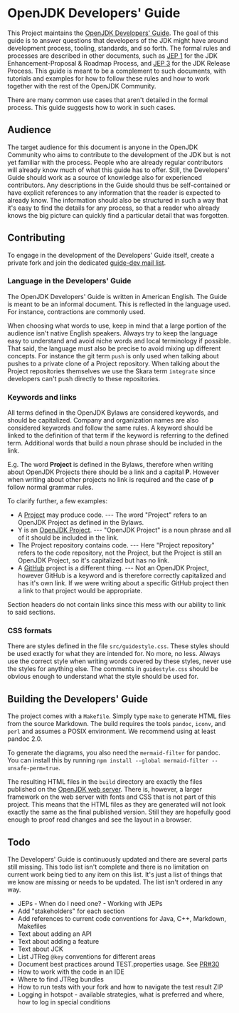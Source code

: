 # OpenJDK Developers' Guide

This Project maintains the [OpenJDK Developers' Guide](https://openjdk.java.net/guide/). The goal of this guide is to answer questions that developers of the JDK might have around development process, tooling, standards, and so forth. The formal rules and processes are described in other documents, such as [JEP 1](https://openjdk.java.net/jeps/1) for the JDK Enhancement-Proposal & Roadmap Process, and [JEP 3](https://openjdk.java.net/jeps/3) for the JDK Release Process. This guide is meant to be a complement to such documents, with tutorials and examples for how to follow these rules and how to work together with the rest of the OpenJDK Community.

There are many common use cases that aren't detailed in the formal process. This guide suggests how to work in such cases.

## Audience

The target audience for this document is anyone in the OpenJDK Community who aims to contribute to the development of the JDK but is not yet familiar with the process. People who are already regular contributors will already know much of what this guide has to offer. Still, the Developers' Guide should work as a source of knowledge also for experienced contributors. Any descriptions in the Guide should thus be self-contained or have explicit references to any information that the reader is expected to already know. The information should also be structured in such a way that it's easy to find the details for any process, so that a reader who already knows the big picture can quickly find a particular detail that was forgotten.

## Contributing

To engage in the development of the Developers' Guide itself, create a private fork and join the dedicated [guide-dev mail list](https://mail.openjdk.java.net/mailman/listinfo/guide-dev).

### Language in the Developers' Guide

The OpenJDK Developers' Guide is written in American English. The Guide is meant to be an informal document. This is reflected in the language used. For instance, contractions are commonly used.

When choosing what words to use, keep in mind that a large portion of the audience isn't native English speakers. Always try to keep the language easy to understand and avoid niche words and local terminology if possible. That said, the language must also be precise to avoid mixing up different concepts. For instance the git term `push` is only used when talking about pushes to a private clone of a Project repository. When talking about the Project repositories themselves we use the Skara term `integrate` since developers can't push directly to these repositories.

### Keywords and links

All terms defined in the OpenJDK Bylaws are considered keywords, and should be capitalized. Company and organization names are also considered keywords and follow the same rules. A keyword should be linked to the definition of that term if the keyword is referring to the defined term. Additional words that build a noun phrase should be included in the link.

E.g. The word **Project** is defined in the Bylaws, therefore when writing about OpenJDK Projects there should be a link and a capital **P**. However when writing about other projects no link is required and the case of **p** follow normal grammar rules.

To clarify further, a few examples:

* A [Project](https://openjdk.org/bylaws#project) may produce code. --- The word "Project" refers to an OpenJDK Project as defined in the Bylaws.
* Y is an [OpenJDK Project](https://openjdk.org/bylaws#project). --- "OpenJDK Project" is a noun phrase and all of it should be included in the link.
* The Project repository contains code. --- Here "Project repository" refers to the code repository, not the Project, but the Project is still an OpenJDK Project, so it's capitalized but has no link.
* A [GitHub](https://github.com) project is a different thing. --- Not an OpenJDK Project, however GitHub is a keyword and is therefore correctly capitalized and has it's own link. If we were writing about a specific GitHub project then a link to that project would be appropriate.

Section headers do not contain links since this mess with our ability to link to said sections.

### CSS formats

There are styles defined in the file `src/guidestyle.css`. These styles should be used exactly for what they are intended for. No more, no less. Always use the correct style when writing words covered by these styles, never use the styles for anything else. The comments in `guidestyle.css` should be obvious enough to understand what the style should be used for.

## Building the Developers' Guide

The project comes with a `Makefile`. Simply type `make` to generate HTML files from the source Markdown. The build requires the tools `pandoc`, `iconv`, and `perl` and assumes a POSIX environment. We recommend using at least pandoc 2.0.

To generate the diagrams, you also need the `mermaid-filter` for pandoc. You can install this by running `npm install --global mermaid-filter --unsafe-perm=true`.

The resulting HTML files in the `build` directory are exactly the files published on the [OpenJDK web server](https://openjdk.java.net/guide/). There is, however, a larger framework on the web server with fonts and CSS that is not part of this project. This means that the HTML files as they are generated will not look exactly the same as the final published version. Still they are hopefully good enough to proof read changes and see the layout in a browser.

## Todo

The Developers' Guide is continuously updated and there are several parts still missing. This todo list isn't complete and there is no limitation on current work being tied to any item on this list. It's just a list of things that we know are missing or needs to be updated. The list isn't ordered in any way.

* JEPs - When do I need one? - Working with JEPs
* Add "stakeholders" for each section
* Add references to current code conventions for Java, C++, Markdown, Makefiles
* Text about adding an API
* Text about adding a feature
* Text about JCK
* List JTReg `@key` conventions for different areas
* Document best practices around TEST.properties usage. See [PR#30](https://github.com/openjdk/guide/pull/30#issuecomment-714589551)
* How to work with the code in an IDE
* Where to find JTReg bundles
* How to run tests with your fork and how to navigate the test result ZIP
* Logging in hotspot - available strategies, what is preferred and where, how to log in special conditions
